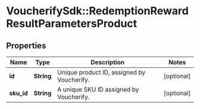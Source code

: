 # VoucherifySdk::RedemptionRewardResultParametersProduct

## Properties

| Name | Type | Description | Notes |
| ---- | ---- | ----------- | ----- |
| **id** | **String** | Unique product ID, assigned by Voucherify.  | [optional] |
| **sku_id** | **String** | A unique SKU ID assigned by Voucherify. | [optional] |

